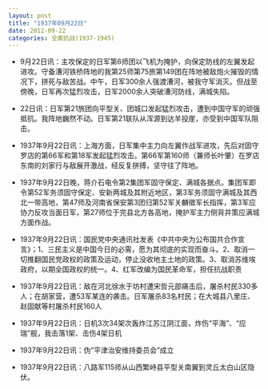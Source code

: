 ```yaml
---
layout: post
title: "1937年09月22日"
date: 2012-09-22
categories: 全面抗战(1937-1945)
---
```


<meta name="referrer" content="no-referrer" />

- 9月22日讯：主攻保定的日军第6师团以飞机为掩护，向保定防线的左翼发起进攻。守备漕河铁桥阵地的我第25师第75旅第149团在阵地被敌炮火摧毁的情况下，拼死与敌苦战。中午，日军300余人强渡漕河，被我守军消灭。但战至傍晚，日军再次猛烈攻击，日军2000余人突破漕河防线，满城失陷。 

- 22日讯：日军第21旅团向平型关、团城口发起猛烈攻击，遭到中国守军的顽强抵抗。我阵地巍然不动。日军第21联队从浑源到达羊投崖，亦受到中国军队阻击。 

- 1937年9月22日讯：上海方面，日军集中主力向左翼作战军进攻，先后对固守罗店的第66军和第18军发起猛烈攻击。第66军第160师（兼师长叶肇）在罗店东南的刘家行与敌展开激战，经反复拼搏，坚守往了阵地。 

- 1937年9月22日晚，蒋介石电令第2集团军固守保定、满城各据点。集团军即令第52军务须固守保定、安新两城及其附近地区，第3军务须固守满城及其西北一带高地，第47师及河南省保安第3团归第52军关麟徵军长指挥，第3军应协力反攻当面日军，第27师位于完县北方各高地，掩护军主力侧背并策应满城方面作战。 

- 1937年9月22日讯：国民党中央通讯社发表《中共中央为公布国共合作宣言》；1、三民主义是中国今日的必需，愿为其彻底的实现而奋斗。2、取消一切推翻国民党政权的政策及运动，停止没收地主土地的政策。3、取消苏维埃政府，以期全国政权的统一。4、红军改编为国民革命军，担任抗战职责 

- 1937年9月22日讯：敌在河北徐水于坊村遭宋哲元部痛击后，屠杀村民330多人；在胡家营，遭53军某连的袭击。日军屠杀83名村民；在大城县八里庄、赵固献等村屠杀村民160人 

- 1937年9月22日讯：日机3次34架次轰炸江苏江阴江面，炸伤“平海”、“应瑞”舰，我击落1架、击伤4架日机 

- 1937年9月22日讯：伪“平津治安维持委员会”成立 

- 1937年9月22日讯：八路军115师从山西繁峙县平型关南翼到灵丘太白山区隐伏。 

